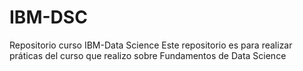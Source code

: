 # IBM-DSC
Repositorio curso IBM-Data Science
Este repositorio es para realizar práticas del curso que realizo sobre Fundamentos de Data Science
